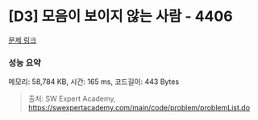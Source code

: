 # [D3] 모음이 보이지 않는 사람 - 4406 

[문제 링크](https://swexpertacademy.com/main/code/problem/problemDetail.do?contestProbId=AWNcD_66pUEDFAV8) 

### 성능 요약

메모리: 58,784 KB, 시간: 165 ms, 코드길이: 443 Bytes



> 출처: SW Expert Academy, https://swexpertacademy.com/main/code/problem/problemList.do